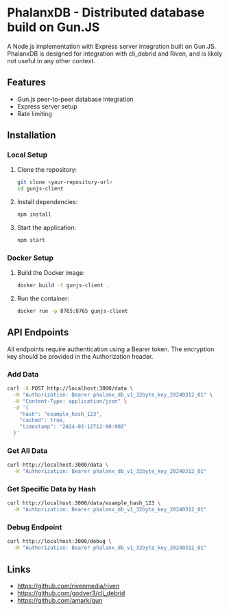 # PhalanxDB - Distributed database build on Gun.JS

A Node.js implementation with Express server integration built on Gun.JS. PhalanxDB is designed for integration with cli_debrid and Riven, and is likely not useful in any other context.

## Features

- Gun.js peer-to-peer database integration
- Express server setup
- Rate limiting

## Installation

### Local Setup

1. Clone the repository:
   ```bash
   git clone <your-repository-url>
   cd gunjs-client
   ```

2. Install dependencies:
   ```bash
   npm install
   ```

3. Start the application:
   ```bash
   npm start
   ```

### Docker Setup

1. Build the Docker image:
   ```bash
   docker build -t gunjs-client .
   ```

2. Run the container:
   ```bash
   docker run -p 8765:8765 gunjs-client
   ```

## API Endpoints

All endpoints require authentication using a Bearer token. The encryption key should be provided in the Authorization header.

### Add Data

```bash
curl -X POST http://localhost:3000/data \
  -H "Authorization: Bearer phalanx_db_v1_32byte_key_20240312_01" \
  -H "Content-Type: application/json" \
  -d '{
    "hash": "example_hash_123",
    "cached": true,
    "timestamp": "2024-03-12T12:00:00Z"
  }'
```

### Get All Data

```bash
curl http://localhost:3000/data \
  -H "Authorization: Bearer phalanx_db_v1_32byte_key_20240312_01"
```

### Get Specific Data by Hash

```bash
curl http://localhost:3000/data/example_hash_123 \
  -H "Authorization: Bearer phalanx_db_v1_32byte_key_20240312_01"
```

### Debug Endpoint

```bash
curl http://localhost:3000/debug \
  -H "Authorization: Bearer phalanx_db_v1_32byte_key_20240312_01"
```

## Links

- https://github.com/rivenmedia/riven
- https://github.com/godver3/cli_debrid
- https://github.com/amark/gun